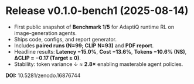 # Release v0.1.0-bench1 (2025-08-14)

- First public snapshot of **Benchmark 1/5** for AdaptiQ runtime RL on image-generation agents.
- Ships code, configs, and report generator.
- Includes **paired runs (N=99; CLIP N=93)** and **PDF report**.
- Headline results: **Latency −15.0%**, **Cost −13.6%**, **Tokens −10.6% (NS)**, **ΔCLIP = −0.17 (Target ≥ 0)**.
- Stability: token variance ↓ ≈ **2.8×** enabling masterable agent policies.

**DOI:** 10.5281/zenodo.16876744
